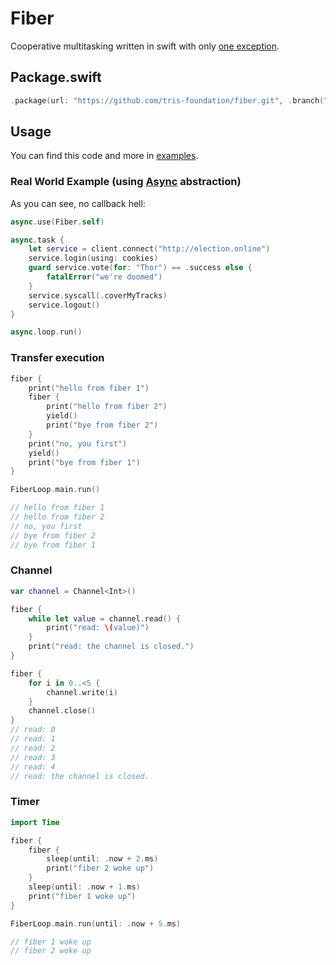 # Fiber

Cooperative multitasking written in swift with only [one exception](https://github.com/tris-foundation/fiber/tree/master/Sources/CCoro/coro.c).

## Package.swift

```swift
.package(url: "https://github.com/tris-foundation/fiber.git", .branch("master"))
```

## Usage

You can find this code and more in [examples](https://github.com/tris-foundation/examples).

### Real World Example (using [Async](https://github.com/tris-foundation/async) abstraction)

As you can see, no callback hell:
```swift
async.use(Fiber.self)

async.task {
    let service = client.connect("http://election.online")
    service.login(using: cookies)
    guard service.vote(for: "Thor") == .success else {
        fatalError("we're doomed")
    }
    service.syscall(.coverMyTracks)
    service.logout()
}

async.loop.run()
```

### Transfer execution

```swift
fiber {
    print("hello from fiber 1")
    fiber {
        print("hello from fiber 2")
        yield()
        print("bye from fiber 2")
    }
    print("no, you first")
    yield()
    print("bye from fiber 1")
}

FiberLoop.main.run()

// hello from fiber 1
// hello from fiber 2
// no, you first
// bye from fiber 2
// bye from fiber 1
```

### Channel

```swift
var channel = Channel<Int>()

fiber {
    while let value = channel.read() {
        print("read: \(value)")
    }
    print("read: the channel is closed.")
}

fiber {
    for i in 0..<5 {
        channel.write(i)
    }
    channel.close()
}
// read: 0
// read: 1
// read: 2
// read: 3
// read: 4
// read: the channel is closed.
```

### Timer

```swift
import Time

fiber {
    fiber {
        sleep(until: .now + 2.ms)
        print("fiber 2 woke up")
    }
    sleep(until: .now + 1.ms)
    print("fiber 1 woke up")
}

FiberLoop.main.run(until: .now + 5.ms)

// fiber 1 woke up
// fiber 2 woke up
```
